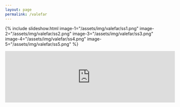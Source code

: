```yaml
---
layout: page
permalink: /valefar
---
```

{% include slideshow.html image-1="/assets/img/valefar/ss1.png" image-2="/assets/img/valefar/ss2.png" image-3="/assets/img/valefar/ss3.png" image-4="/assets/img/valefar/ss4.png" image-5="/assets/img/valefar/ss5.png" %}
<iframe frameborder="0" src="https://itch.io/embed/934968" width="552" height="167"><a href="https://emaleth.itch.io/valefar">Valefar by Emaleth</a></iframe>
